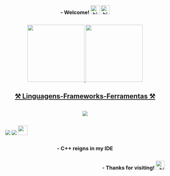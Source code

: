 <div align="center"> <h3> - Welcome! <img src="https://em-content.zobj.net/source/skype/289/robot_1f916.png" width="28px" alt="hi"> 
  <img src="https://em-content.zobj.net/source/skype/289/pirate-flag_1f3f4-200d-2620-fe0f.png" width="28px" alt="hi">
  </h3> </div>
  
  ##
  
<div align="center">
  <a href="https://github.com/vince0417">
  <img height="180em" src="https://github-readme-stats.vercel.app/api?username=vince0417&show_icons=true&theme=highcontrast&include_all_commits=true&count_private=true"/>
  <img height="180em" src="https://github-readme-stats.vercel.app/api/top-langs/?username=vince0417&layout=compact&langs_count=7&theme=highcontrast"/>
</div>
    
<h2 align="center" >⚒️ Linguagens-Frameworks-Ferramentas ⚒️</h2>
<br>
<div align="center" >
  <img src="https://skillicons.dev/icons?i=cpp,c,html,css,javascript,vscode,github" />
</div>

  ##
  
<div> 
  <a href="https://codeforces.com/profile/_Vince_04" target="_blank"><img src="https://img.shields.io/badge/-Codeforces-white?style=for-the-badge&logo=Codeforces" target="_blank"></a>
  <a href = "mailto:vicenterodrigues56438@gmail.com"><img src="https://img.shields.io/badge/-Gmail-%23333?style=for-the-badge&logo=gmail&logoColor=white" target="_blank"></a>
  <a href = "https://judge.beecrowd.com/pt/profile/610579"><img width="30" height="30" src="https://www.beecrowd.com.br/judge/favicon.ico?1635097036" target="_blank"></a>
 </div>
 
  ##
  
<div align="center"> <h3> - C++ reigns in my IDE </h3> </div>

  ##
  
<div align="right"> <h3> - Thanks for visiting! <img src="https://em-content.zobj.net/source/skype/295/middle-finger_1f595.png" width="28px" alt="hi"> </h3> </div> 
<p align="right"> 
<!--
**vince0417/vince0417** is a ✨ _special_ ✨ repository because its `README.md` (this file) appears on your GitHub profile.

Here are some ideas to get you started:

- 🔭 I’m currently working on ...
- 🌱 I’m currently learning ...
- 👯 I’m looking to collaborate on ...
- 🤔 I’m looking for help with ...
- 💬 Ask me about ...
- 📫 How to reach me: ...
- 😄 Pronouns: ...
- ⚡ Fun fact: ...
-->

